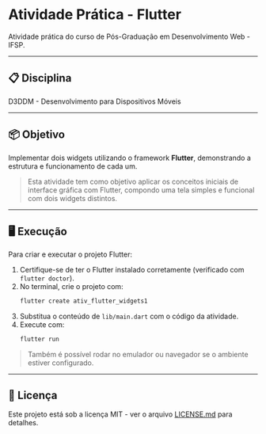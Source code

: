 # Atividade Prática - Flutter

Atividade prática do curso de Pós-Graduação em Desenvolvimento Web - IFSP.

---

## 📋 Disciplina

D3DDM - Desenvolvimento para Dispositivos Móveis

---

## 📦 Objetivo

Implementar dois widgets utilizando o framework **Flutter**, demonstrando a estrutura e funcionamento de cada um.

> Esta atividade tem como objetivo aplicar os conceitos iniciais de interface gráfica com Flutter, compondo uma tela simples e funcional com dois widgets distintos.

---

## 🖥️ Execução

Para criar e executar o projeto Flutter:

1. Certifique-se de ter o Flutter instalado corretamente (verificado com `flutter doctor`).
2. No terminal, crie o projeto com:
   ```sh
   flutter create ativ_flutter_widgets1
   ```
3. Substitua o conteúdo de `lib/main.dart` com o código da atividade.
4. Execute com:
   ```sh
   flutter run
   ```

> Também é possível rodar no emulador ou navegador se o ambiente estiver configurado.

---

## 📄 Licença

Este projeto está sob a licença MIT - ver o arquivo [LICENSE.md](https://github.com/LuizFAraujo/pos_dev_web--disp_moveis--ativ_flutter_widgets1/blob/main/LICENSE) para detalhes.

